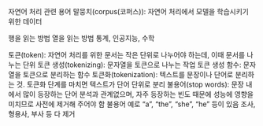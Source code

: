 
자연어 처리 관련 용어
말뭉치(corpus(코퍼스)): 자연어 처리에서 모델을 학습시키기 위한
데이터

행을 읽는 방법
열을 읽는 방법
통계, 인공지능, 수학

토큰(token): 자연어 처리를 위한 문서는 작은 단위로 나누어야 하는데, 이때 문서를 나누는 단위
토큰 생성(tokenizing): 문자열을 토큰으로 나누는 작업
토큰 생성 함수: 문자열을 토큰으로 분리하는 함수
토큰화(tokenization): 텍스트를 문장이나 단어로 분리하는 것. 토큰화 단계를 마치면 텍스트가 단어 단위로 분리
불용어(stop words): 문장 내에서 많이 등장하는 단어
분석과 관계없으며, 자주 등장하는 빈도 때문에 성능에 영향을 미치므로 사전에 제거해 주어야 함
불용어 예로 “a”, “the”, “she”, “he” 등이 있음
조사, 형용사, 부사 등 다 제거
